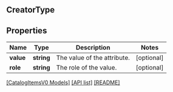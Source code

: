 ## CreatorType

## Properties

Name | Type | Description | Notes
------------ | ------------- | ------------- | -------------
**value** | **string** | The value of the attribute. | [optional]
**role** | **string** | The role of the value. | [optional]

[[CatalogItemsV0 Models]](../) [[API list]](../../Api) [[README]](../../../README.md)
